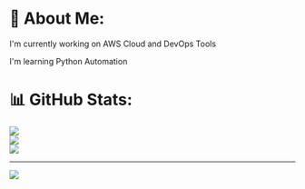 # 💫 About Me:
I'm currently working on AWS Cloud and DevOps Tools

I'm learning Python Automation

# 📊 GitHub Stats:
![](https://github-readme-stats.vercel.app/api?username=thangacodes&theme=dark&hide_border=true&include_all_commits=true&count_private=true)<br/>
![](https://github-readme-streak-stats.herokuapp.com/?user=thangacodes&theme=dark&hide_border=true)<br/>
![](https://github-readme-stats.vercel.app/api/top-langs/?username=thangacodes&theme=dark&hide_border=true&include_all_commits=true&count_private=true&layout=compact)

---
[![](https://visitcount.itsvg.in/api?id=thangacodes&icon=0&color=0)](https://visitcount.itsvg.in)

<!-- Proudly created with GPRM ( https://gprm.itsvg.in ) -->
